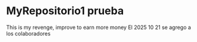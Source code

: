 # MyRepositorio1 prueba
This is my revenge, improve to earn more money
El 2025 10 21 se agrego a los colaboradores
